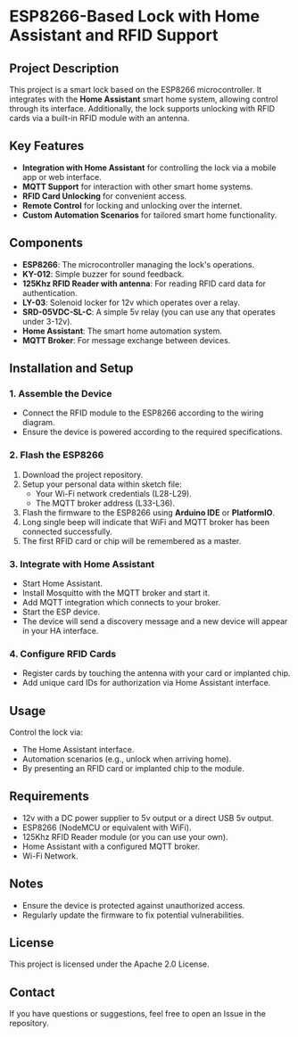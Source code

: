 # ESP8266-Based Lock with Home Assistant and RFID Support

## Project Description

This project is a smart lock based on the ESP8266 microcontroller. It integrates with the **Home Assistant** smart home system, allowing control through its interface. Additionally, the lock supports unlocking with RFID cards via a built-in RFID module with an antenna.

## Key Features

- **Integration with Home Assistant** for controlling the lock via a mobile app or web interface.
- **MQTT Support** for interaction with other smart home systems.
- **RFID Card Unlocking** for convenient access.
- **Remote Control** for locking and unlocking over the internet.
- **Custom Automation Scenarios** for tailored smart home functionality.

## Components

- **ESP8266**: The microcontroller managing the lock's operations.
- **KY-012**: Simple buzzer for sound feedback. 
- **125Khz RFID Reader with antenna**: For reading RFID card data for authentication.
- **LY-03**: Solenoid locker for 12v which operates over a relay.
- **SRD-05VDC-SL-C**: A simple 5v relay (you can use any that operates under 3-12v).
- **Home Assistant**: The smart home automation system.
- **MQTT Broker**: For message exchange between devices.

## Installation and Setup

### 1. Assemble the Device
- Connect the RFID module to the ESP8266 according to the wiring diagram.
- Ensure the device is powered according to the required specifications.

### 2. Flash the ESP8266
1. Download the project repository.
2. Setup your personal data within sketch file:
   - Your Wi-Fi network credentials (L28-L29).
   - The MQTT broker address (L33-L36).
3. Flash the firmware to the ESP8266 using **Arduino IDE** or **PlatformIO**.
4. Long single beep will indicate that WiFi and MQTT broker has been connected successfully.
5. The first RFID card or chip will be remembered as a master.

### 3. Integrate with Home Assistant
- Start Home Assistant.
- Install Mosquitto with the MQTT broker and start it.
- Add MQTT integration which connects to your broker.
- Start the ESP device.
- The device will send a discovery message and a new device will appear in your HA interface.

### 4. Configure RFID Cards
- Register cards by touching the antenna with your card or implanted chip.
- Add unique card IDs for authorization via Home Assistant interface.

## Usage
Control the lock via:
- The Home Assistant interface.
- Automation scenarios (e.g., unlock when arriving home).
- By presenting an RFID card or implanted chip to the module.

## Requirements
- 12v with a DC power supplier to 5v output or a direct USB 5v output.
- ESP8266 (NodeMCU or equivalent with WiFi).
- 125Khz RFID Reader module (or you can use your own).
- Home Assistant with a configured MQTT broker.
- Wi-Fi Network.

## Notes
- Ensure the device is protected against unauthorized access.
- Regularly update the firmware to fix potential vulnerabilities.

## License
This project is licensed under the Apache 2.0 License.

## Contact
If you have questions or suggestions, feel free to open an Issue in the repository.
